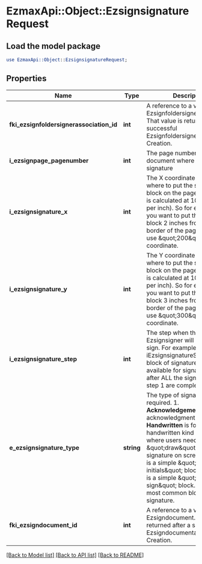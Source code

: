 # EzmaxApi::Object::EzsignsignatureRequest

## Load the model package
```perl
use EzmaxApi::Object::EzsignsignatureRequest;
```

## Properties
Name | Type | Description | Notes
------------ | ------------- | ------------- | -------------
**fki_ezsignfoldersignerassociation_id** | **int** | A reference to a valid Ezsignfoldersignerassociation.  That value is returned after a successful Ezsignfoldersignerassociation Creation.  | 
**i_ezsignpage_pagenumber** | **int** | The page number in the document where to apply the signature | 
**i_ezsignsignature_x** | **int** | The X coordinate (Horizontal) where to put the signature block on the page.  Coordinate is calculated at 100dpi (dot per inch). So for example, if you want to put the signature block 2 inches from the left border of the page, you would use \&quot;200\&quot; for the X coordinate. | 
**i_ezsignsignature_y** | **int** | The Y coordinate (Vertical) where to put the signature block on the page.  Coordinate is calculated at 100dpi (dot per inch). So for example, if you want to put the signature block 3 inches from the top border of the page, you would use \&quot;300\&quot; for the Y coordinate. | 
**i_ezsignsignature_step** | **int** | The step when the Ezsignsigner will be invited to sign.  For example, if you say iEzsignsignatureStep&#x3D;2, that block of signature will be available for signature only after ALL the signatures in step 1 are completed. | 
**e_ezsignsignature_type** | **string** | The type of signature required.  1. **Acknowledgement** is for an acknowledgment of receipt. 2. **Handwritten** is for a handwritten kind of signature where users needs to \&quot;draw\&quot; their signature on screen. 3. **Initials** is a simple \&quot;click to add initials\&quot; block. 4. **Name** is a simple \&quot;Click to sign\&quot; block. This is the most common block of signature. | 
**fki_ezsigndocument_id** | **int** | A reference to a valid Ezsigndocument.  That value is returned after a successful Ezsigndocumentation Creation. | 

[[Back to Model list]](../README.md#documentation-for-models) [[Back to API list]](../README.md#documentation-for-api-endpoints) [[Back to README]](../README.md)



